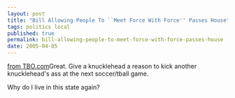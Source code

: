 ```yaml
---
layout: post
title: "Bill Allowing People To ``Meet Force With Force'' Passes House"
tags: politics local
published: true
permalink: bill-allowing-people-to-meet-force-with-force-passes-house
date: 2005-04-05
---
```


<a href="http://news.tbo.com/news/MGBBBVNB67E.html"> from TBO.com</a>Great.  Give a knucklehead a reason to kick another knucklehead's ass at the next soccer/tball game.

Why do I live in this state again?
